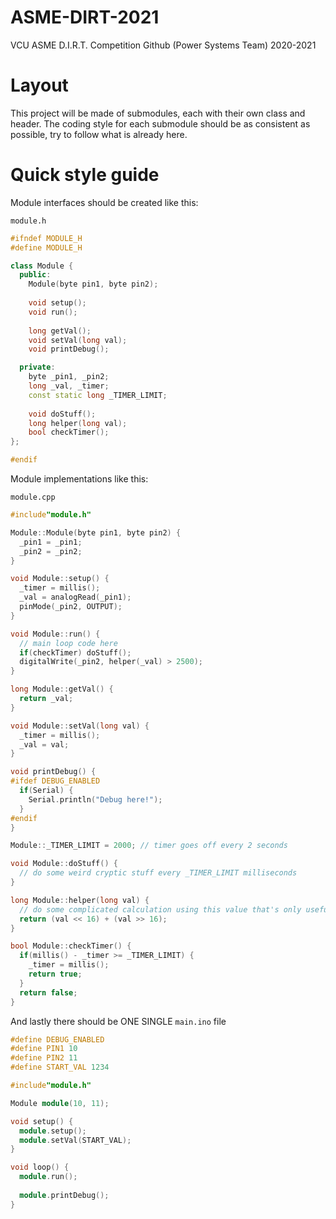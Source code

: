 # ASME-DIRT-2021
VCU ASME D.I.R.T. Competition Github (Power Systems Team) 2020-2021

# Layout

This project will be made of submodules, each with their own class and header.
The coding style for each submodule should be as consistent as possible, try to follow
what is already here.

# Quick style guide

Module interfaces should be created like this:

`module.h`
```c++
#ifndef MODULE_H
#define MODULE_H

class Module {
  public:
    Module(byte pin1, byte pin2);
    
    void setup();
    void run();
    
    long getVal();
    void setVal(long val);
    void printDebug();

  private:
    byte _pin1, _pin2;
    long _val, _timer;
    const static long _TIMER_LIMIT;
    
    void doStuff();
    long helper(long val);
    bool checkTimer();
};

#endif
```

Module implementations like this:

`module.cpp`
```c++
#include"module.h"

Module::Module(byte pin1, byte pin2) {
  _pin1 = _pin1;
  _pin2 = _pin2;
}

void Module::setup() {
  _timer = millis();
  _val = analogRead(_pin1);
  pinMode(_pin2, OUTPUT);
}

void Module::run() {
  // main loop code here
  if(checkTimer) doStuff();
  digitalWrite(_pin2, helper(_val) > 2500);
}

long Module::getVal() {
  return _val;
}

void Module::setVal(long val) {
  _timer = millis();
  _val = val;
}

void printDebug() {
#ifdef DEBUG_ENABLED
  if(Serial) {
    Serial.println("Debug here!");
  }
#endif
}

Module::_TIMER_LIMIT = 2000; // timer goes off every 2 seconds

void Module::doStuff() {
  // do some weird cryptic stuff every _TIMER_LIMIT milliseconds
}

long Module::helper(long val) {
  // do some complicated calculation using this value that's only useful for this module alone
  return (val << 16) + (val >> 16);
}

bool Module::checkTimer() {
  if(millis() - _timer >= _TIMER_LIMIT) {
    _timer = millis();
    return true;
  }
  return false;
}
```

And lastly there should be ONE SINGLE `main.ino` file
```c++
#define DEBUG_ENABLED
#define PIN1 10
#define PIN2 11
#define START_VAL 1234

#include"module.h"

Module module(10, 11);

void setup() {
  module.setup();
  module.setVal(START_VAL);
}

void loop() {
  module.run();
  
  module.printDebug();
}
```
